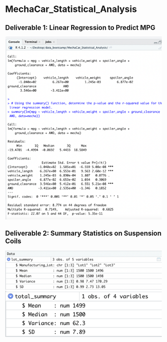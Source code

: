 # MechaCar_Statistical_Analysis

## Deliverable 1: Linear Regression to Predict MPG
![Devliverable1](/images/Deliverable1.png)

## Deliverable 2: Summary Statistics on Suspension Coils
![Devliverable2](/images/deliverable2.png)
![Devliverable2_2](/images/deliverable2_2.png)
